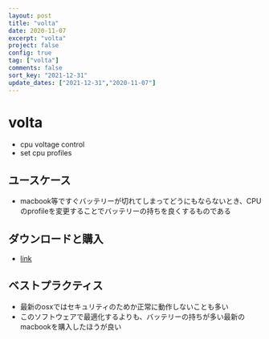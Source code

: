 ```yaml
---
layout: post
title: "volta"
date: 2020-11-07
excerpt: "volta"
project: false
config: true
tag: ["volta"]
comments: false
sort_key: "2021-12-31"
update_dates: ["2021-12-31","2020-11-07"]
---
```


# volta
 - cpu voltage control
 - set cpu profiles

## ユースケース
 - macbook等ですぐバッテリーが切れてしまってどうにもならないとき、CPUのprofileを変更することでバッテリーの持ちを良くするものである

## ダウンロードと購入
 - [link](http://volta.garymathews.com/)

## ベストプラクティス
 - 最新のosxではセキュリティのためか正常に動作しないことも多い
 - このソフトウェアで最適化するよりも、バッテリーの持ちが多い最新のmacbookを購入したほうが良い

